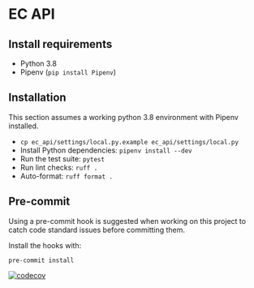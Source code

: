 # EC API


## Install requirements

* Python 3.8
* Pipenv (`pip install Pipenv`)

## Installation

This section assumes a working python 3.8 environment with Pipenv installed.

* `cp ec_api/settings/local.py.example ec_api/settings/local.py`
* Install Python dependencies: `pipenv install --dev`
* Run the test suite: `pytest`
* Run lint checks: `ruff .`
* Auto-format: `ruff format .`

## Pre-commit

Using a pre-commit hook is suggested when working on this project to catch
code standard issues before committing them.

Install the hooks with:

`pre-commit install`


[![codecov](https://codecov.io/gh/DemocracyClub/ec-api-proxy/branch/hotfix/dependency-upgrades/graph/badge.svg?token=M9VDGSYISQ)](https://codecov.io/gh/DemocracyClub/ec-api-proxy)

